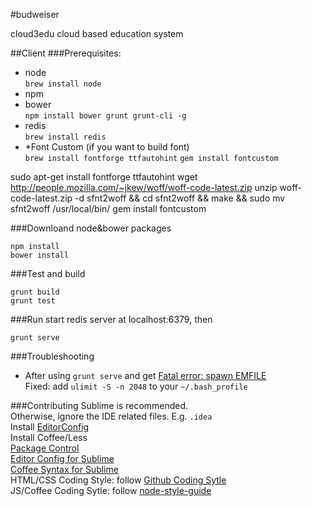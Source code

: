 #budweiser

cloud3edu cloud based education system

##Client
###Prerequisites:
+ node  
`brew install node`
+ npm 
+ bower  
`npm install bower grunt grunt-cli -g`
+ redis  
`brew install redis`
+ *Font Custom (if you want to build font)  
`brew install fontforge ttfautohint`
`gem install fontcustom`

sudo apt-get install fontforge ttfautohint
wget http://people.mozilla.com/~jkew/woff/woff-code-latest.zip
unzip woff-code-latest.zip -d sfnt2woff && cd sfnt2woff && make && sudo mv sfnt2woff /usr/local/bin/
gem install fontcustom

###Downloand node&bower packages
```
npm install
bower install
```
###Test and build
```
grunt build
grunt test
```
###Run
start redis server at localhost:6379, then

`grunt serve`

###Troubleshooting
+ After using `grunt serve` and get [Fatal error: spawn EMFILE](https://github.com/gruntjs/grunt/issues/788)  
Fixed: add `ulimit -S -n 2048` to your `~/.bash_profile`

###Contributing
Sublime is recommended.  
Otherwise, ignore the IDE related files. E.g. `.idea`  
Install [EditorConfig](http://editorconfig.org/)  
Install Coffee/Less  
[Package Control](https://sublime.wbond.net/installation#st2)  
[Editor Config for Sublime](https://github.com/sindresorhus/editorconfig-sublime)  
[Coffee Syntax for Sublime](https://github.com/jashkenas/coffee-script-tmbundle)  
HTML/CSS Coding Style: follow [Github Coding Sytle](https://github.com/styleguide/css)  
JS/Coffee Coding Sytle: follow [node-style-guide](https://github.com/felixge/node-style-guide)  





